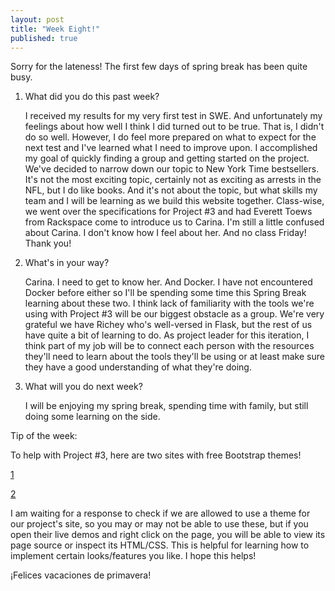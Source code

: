 ```yaml
---
layout: post
title: "Week Eight!"
published: true
---
```

Sorry for the lateness! The first few days of spring break has been quite busy.

1. What did you do this past week?

	I received my results for my very first test in SWE. And unfortunately my feelings about how well I think I did turned out to be true. That is, I didn't do so well. However, I do feel more prepared on what to expect for the next test and I've learned what I need to improve upon. I accomplished my goal of quickly finding a group and getting started on the project. We've decided to narrow down our topic to New York Time bestsellers. It's not the most exciting topic, certainly not as exciting as arrests in the NFL, but I do like books. And it's not about the topic, but what skills my team and I will be learning as we build this website together.
	Class-wise, we went over the specifications for Project #3 and had Everett Toews
from Rackspace come to introduce us to Carina. I'm still a little confused about Carina. I don't know how I feel about her. And no class Friday! Thank you!

2. What's in your way?

	Carina. I need to get to know her. And Docker. I have not encountered Docker before either so I'll be spending some time this Spring Break learning about these two. I think lack of familiarity with the tools we're using with Project #3 will be our biggest obstacle as a group. We're very grateful we have Richey who's well-versed in Flask, but the rest of us have quite a bit of learning to do. As project leader for this iteration, I think part of my job will be to connect each person with the resources they'll need to learn about the tools they'll be using or at least make sure they have a good understanding of what they're doing. 

3. What will you do next week?

	I will be enjoying my spring break, spending time with family, but still doing some learning on the side. 
	

Tip of the week: 

To help with Project #3, here are two sites with free Bootstrap themes!

[1](https://bootswatch.com/)

[2](http://html5up.net/)

I am waiting for a response to check if we are allowed to use a theme for our project's site, so you may or may not be able to use these, but if you open their live demos and right click on the page, you will be able to view its page source or inspect its HTML/CSS. This is helpful for learning how to implement certain looks/features you like. I hope this helps!

¡Felices vacaciones de primavera!
